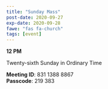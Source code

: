 ```yaml
---
title: "Sunday Mass"
post-date: 2020-09-27
exp-date: 2020-09-28
fawe: "fas fa-church"
tags: [event]
---
```

**12 PM**

Twenty-sixth Sunday in Ordinary Time

<p class="text-danger"><b>Meeting ID</b>: 831 1388 8867
<br>
<b>Passcode</b>: 219 383
</p>
